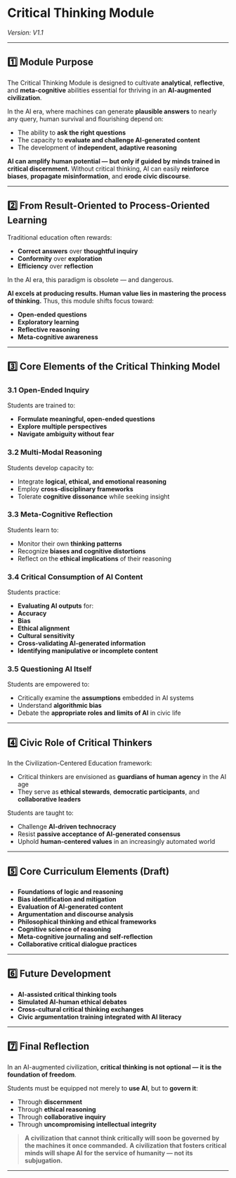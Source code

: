 # Critical Thinking Module
*Version: V1.1*

---

## 1️⃣ Module Purpose

The Critical Thinking Module is designed to cultivate **analytical**, **reflective**, and **meta-cognitive** abilities essential for thriving in an **AI-augmented civilization**.

In the AI era, where machines can generate **plausible answers** to nearly any query, human survival and flourishing depend on:
- The ability to **ask the right questions**
- The capacity to **evaluate and challenge AI-generated content**
- The development of **independent, adaptive reasoning**

**AI can amplify human potential — but only if guided by minds trained in critical discernment.**
Without critical thinking, AI can easily **reinforce biases**, **propagate misinformation**, and **erode civic discourse**.

---

## 2️⃣ From Result-Oriented to Process-Oriented Learning

Traditional education often rewards:
- **Correct answers** over **thoughtful inquiry**
- **Conformity** over **exploration**
- **Efficiency** over **reflection**

In the AI era, this paradigm is obsolete — and dangerous.

**AI excels at producing results. Human value lies in mastering the process of thinking.**
Thus, this module shifts focus toward:
- **Open-ended questions**
- **Exploratory learning**
- **Reflective reasoning**
- **Meta-cognitive awareness**

---

## 3️⃣ Core Elements of the Critical Thinking Model

### 3.1 Open-Ended Inquiry

Students are trained to:
- **Formulate meaningful, open-ended questions**
- **Explore multiple perspectives**
- **Navigate ambiguity without fear**

### 3.2 Multi-Modal Reasoning

Students develop capacity to:
- Integrate **logical, ethical, and emotional reasoning**
- Employ **cross-disciplinary frameworks**
- Tolerate **cognitive dissonance** while seeking insight

### 3.3 Meta-Cognitive Reflection

Students learn to:
- Monitor their own **thinking patterns**
- Recognize **biases and cognitive distortions**
- Reflect on the **ethical implications** of their reasoning

### 3.4 Critical Consumption of AI Content

Students practice:
- **Evaluating AI outputs** for:
- **Accuracy**
- **Bias**
- **Ethical alignment**
- **Cultural sensitivity**
- **Cross-validating AI-generated information**
- **Identifying manipulative or incomplete content**

### 3.5 Questioning AI Itself

Students are empowered to:
- Critically examine the **assumptions** embedded in AI systems
- Understand **algorithmic bias**
- Debate the **appropriate roles and limits of AI** in civic life

---

## 4️⃣ Civic Role of Critical Thinkers

In the Civilization-Centered Education framework:
- Critical thinkers are envisioned as **guardians of human agency** in the AI age
- They serve as **ethical stewards**, **democratic participants**, and **collaborative leaders**

Students are taught to:
- Challenge **AI-driven technocracy**
- Resist **passive acceptance of AI-generated consensus**
- Uphold **human-centered values** in an increasingly automated world

---

## 5️⃣ Core Curriculum Elements (Draft)

- **Foundations of logic and reasoning**
- **Bias identification and mitigation**
- **Evaluation of AI-generated content**
- **Argumentation and discourse analysis**
- **Philosophical thinking and ethical frameworks**
- **Cognitive science of reasoning**
- **Meta-cognitive journaling and self-reflection**
- **Collaborative critical dialogue practices**

---

## 6️⃣ Future Development

- **AI-assisted critical thinking tools**
- **Simulated AI-human ethical debates**
- **Cross-cultural critical thinking exchanges**
- **Civic argumentation training integrated with AI literacy**

---

## 7️⃣ Final Reflection

In an AI-augmented civilization, **critical thinking is not optional — it is the foundation of freedom**.

Students must be equipped not merely to **use AI**, but to **govern it**:
- Through **discernment**
- Through **ethical reasoning**
- Through **collaborative inquiry**
- Through **uncompromising intellectual integrity**

> **A civilization that cannot think critically will soon be governed by the machines it once commanded.**
> **A civilization that fosters critical minds will shape AI for the service of humanity — not its subjugation.**

---


